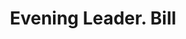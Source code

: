 ---
doi: 10.7916/D8RR39BS
date_other: '1900'
date_other_textual: 1900-1909
form: printed ephemera
genre:
- Invoices
name:
- Evening Leader
object_in_context_url: https://biggert.cul.columbia.edu/items/view/ave_biggert_01358
subject_hierarchical_geographic:
- Carbondale, Pennsylvania, United States
subject_name:
- Evening Leader
title: Evening Leader. Bill
sort_title: Evening Leader. Bill
call_number: ave_biggert_01358
coordinates:
- 41.56666666666667,-75.5
pid: ave_biggert_01358
identifiers: ave_biggert_01358
thumbnail: https://derivativo-3.library.columbia.edu/iiif/2/ldpd:344564/full/!256,256/0/native.jpg
permalink: "/biggert/ave_biggert_01358/"
layout: iiif-image-page
---